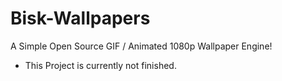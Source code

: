 # Bisk-Wallpapers
A Simple Open Source GIF / Animated 1080p Wallpaper Engine!

- This Project is currently not finished.
